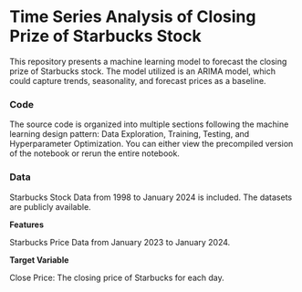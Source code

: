 # Time Series Analysis of Closing Prize of Starbucks Stock

This repository presents a machine learning model to forecast the closing prize of Starbucks stock. The model utilized is an ARIMA model, which could capture trends, seasonality, and forecast prices as a baseline.

### Code

The source code is organized into multiple sections following the machine learning design pattern: Data Exploration, Training, Testing, and Hyperparameter Optimization. You can either view the precompiled version of the notebook or rerun the entire notebook.

### Data

Starbucks Stock Data from 1998 to January 2024 is included. The datasets are publicly available.

**Features**

Starbucks Price Data from January 2023 to January 2024.

**Target Variable**

Close Price: The closing price of Starbucks for each day.



